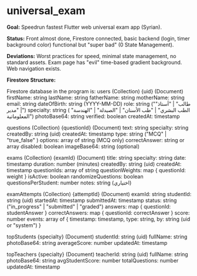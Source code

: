# universal_exam

**Goal:** Speedrun fastest Flutter web universal exam app (Syrian).

**Status:** Front almost done, Firestore connected, basic backend (login, timer background color) functional but "super bad" (0 State Management).

**Deviations:** Worst practices for speed, minimal state management, no standard assets. Exam page has "evil" time-based gradient background. Web navigation exists.

**Firestore Structure:**

Firestore database in the program is:
users (Collection)
{uid} (Document)
    firstName: string
    lastName: string
    fatherName: string
    motherName: string
    email: string
    dateOfBirth: string (YYYY-MM-DD)
    role: string ("طالب" | "أستاذ" | "مدير")
    specialty: string ( "الطب البشري" | "طب الأسنان" | "الصيدلة" | "الهندسة المعلوماتية")
    photoBase64: string
    verified: boolean
    createdAt: timestamp

questions (Collection)
{questionId} (Document)
    text: string
    specialty: string
    createdBy: string (uid)
    createdAt: timestamp
    type: string ("MCQ" | "true_false" )
    options: array of string (MCQ only)
    correctAnswer: string or array
    disabled: boolean
    imageBase64: string (optional)

exams (Collection)
{examId} (Document)
    title: string 
    specialty: string
    date: timestamp
    duration: number (minutes)
    createdBy: string (uid)
    createdAt: timestamp
    questionIds: array of string
    questionWeights: map { questionId: weight }
    isActive: boolean
    randomizeQuestions: boolean
    questionsPerStudent: number 
    notes: string (اختياري)

examAttempts (Collection)
{attemptId} (Document)
    examId: string
    studentId: string (uid)
    startedAt: timestamp
    submittedAt: timestamp
    status: string ("in_progress" | "submitted" | "graded")
    answers: map { questionId: studentAnswer }
    correctAnswers: map { questionId: correctAnswer } 
    score: number
    events: array of {
        timestamp: timestamp,
        type: string,
        by: string (uid or "system")
    } 

topStudents
{specialty} (Document)
    studentId: string (uid)
    fullName: string
    photoBase64: string
    averageScore: number
    updatedAt: timestamp

topTeachers
{specialty} (Document)
    teacherId: string (uid)
    fullName: string
    photoBase64: string
    avgStudentScore: number
    totalQuestions: number
    updatedAt: timestamp
